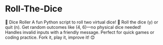 # Roll-The-Dice
🎲 Dice Roller A fun Python script to roll two virtual dice! 🎉  Roll the dice (y) or quit (n). Get random outcomes like (4, 6)—no physical dice needed! Handles invalid inputs with a friendly message. Perfect for quick games or coding practice. Fork it, play it, improve it! 😊
